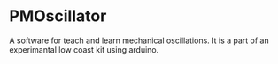 # PMOscillator
A software for teach and learn mechanical oscillations. It is a part of an experimantal low coast kit using arduino.
